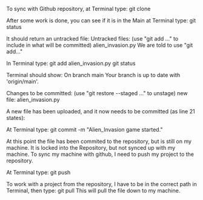 To sync with Github repository, at Terminal type:
git clone 

After some work is done, you can see if it is in the Main at Terminal type:
git status

It should return an untracked file:
Untracked files:
  (use "git add <file>..." to include in what will be committed)
	alien_invasion.py
We are told to use "git add..."
  
In Terminal type:
git add alien_invasion.py
git status

Terminal should show:
On branch main
Your branch is up to date with 'origin/main'.

Changes to be committed:
  (use "git restore --staged <file>..." to unstage)
	new file:   alien_invasion.py

A new file has been uploaded, and it now needs to be committed (as line 21 states):

At Terminal type:
git commit -m "Alien_Invasion game started."

At this point the file has been commited to the repository, but is still on my machine.
It is locked into the Repository, but not synced up with my machine.
To sync my machine with github, I need to push my project to the repository.

At Terminal type:
git push

To work with a project from the repository, I have to be in the correct path in Terminal, then type:
git pull
This will pull the file down to my machine.


